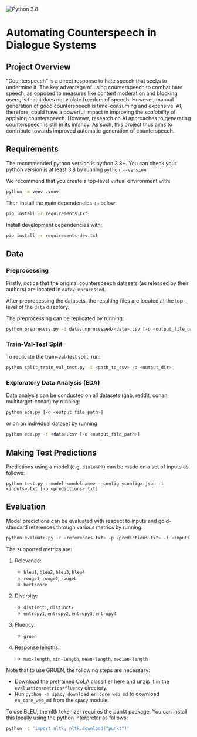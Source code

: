 ![Python 3.8](https://img.shields.io/badge/python-3.8-green.svg)
# Automating Counterspeech in Dialogue Systems

## Project Overview

"Counterspeech" is a direct response to hate speech that seeks to undermine it. The key advantage of using counterspeech to combat hate speech, as opposed to measures like content moderation and blocking users, is that it does not violate freedom of speech. However, manual generation of good counterspeech is time-consuming and expensive. AI, therefore, could have a powerful impact in improving the *scalability* of applying counterspeech. However, research on AI approaches to generating counterspeech is still in its infancy. As such, this project thus aims to contribute towards improved automatic generation of counterspeech.

## Requirements

The recommended python version is python 3.8+. You can check your python version is at least 3.8 by running `python --version`

We recommend that you create a top-level virtual environment with:

```bash
python -m venv .venv
```

Then install the main dependencies as below:

```bash
pip install -r requirements.txt
```

Install development dependencies with:

```bash
pip install -r requirements-dev.txt
```

## Data

### Preprocessing

Firstly, notice that the original counterspeech datasets (as released by their authors) are located in `data/unprocessed`.

After preprocessing the datasets, the resulting files are located at the top-level of the `data` directory.

The preprocessing can be replicated by running:

```bash
python preprocess.py -i data/unprocessed/<data>.csv [-o <output_file_path>]
```

### Train-Val-Test Split

To replicate the train-val-test split, run:

```bash
python split_train_val_test.py -i <path_to_csv> -o <output_dir>
```

### Exploratory Data Analysis (EDA)

Data analysis can be conducted on all datasets (gab, reddit, conan, multitarget-conan) by running:

```bash
python eda.py [-o <output_file_path>]
```

or on an individual dataset by running:

```bash
python eda.py -f <data>.csv [-o <output_file_path>]
```

## Making Test Predictions

Predictions using a model (e.g. `dialoGPT`) can be made on a set of inputs as follows:

```
python test.py --model <modelname> --config <config>.json -i <inputs>.txt [-o <predictions>.txt]
```

## Evaluation

Model predictions can be evaluated with respect to inputs and gold-standard references through various metrics by running:

```bash
python evaluate.py -r <references.txt> -p <predictions.txt> -i <inputs.txt> [-m <metrics>] [-v --verbose]
```

The supported metrics are:

1. Relevance:

    * `bleu1`, `bleu2`, `bleu3`, `bleu4`
    * `rouge1`, `rouge2`, `rougeL`
    * `bertscore`

2. Diversity:

    * `distinct1`, `distinct2`
    * `entropy1`, `entropy2`, `entropy3`, `entropy4`

3. Fluency:

    * `gruen`

4. Response lengths:

    * `max-length`, `min-length`, `mean-length`, `median-length`

Note that to use GRUEN, the following steps are necessary:

* Download the pretrained CoLA classifier [here](https://drive.google.com/file/d/1Hw5na_Iy4-kGEoX60bD8vXYeJDQrzyj6/view?usp=sharing) and unzip it in the `evaluation/metrics/fluency` directory.
* Run `python -m spacy download en_core_web_md` to download `en_core_web_md` from the `spacy` module.

To use BLEU, the nltk tokenizer requires the punkt package. You can install this locally using the python interpreter as follows:

```bash
python -c 'import nltk; nltk.download("punkt")'
```
